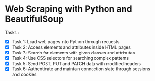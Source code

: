 # Web Scraping with Python and BeautifulSoup
 Tasks :
- [x] Task 1: Load web pages into Python through requests
- [x] Task 2: Access elements and attributes inside HTML pages
- [x] Task 3: Search for elements with given classes and attributes
- [x] Task 4: Use CSS selectors for searching complex patterns
- [x] Task 5: Send POST, PUT and PATCH data with modified headers
- [x] Task 6: Authenticate and maintain connection state through sessions and cookies
